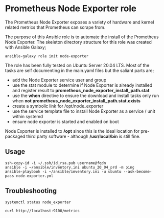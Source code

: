 # Prometheus Node Exporter role

The Prometheus Node Exporter exposes a variety of hardware and kernel related metrics that Prometheus can scrape from.

The purpose of this Ansible role is to automate the install of the Prometheus Node Exporter. The skeleton directory structure for this role was created with Ansible Galaxy;

```
ansible-galaxy role init node-exporter
```
The role has been fully tested on Ubuntu Server 20.04 LTS. Most of the tasks are self documenting in the main.yaml files but the saliant parts are;

- add the Node Exporter service user and group
- use the stat module to determine if Node Exporter is already installed and register result to **prometheus_node_exporter_install_path.stat**
- use the **when** directive to ensure the download and install tasks only run when **not prometheus_node_exporter_install_path.stat.exists**
- create a symbolic link for /opt/node_exporter
- use the service template file to install Node Exporter as a service / unit within systemd
- ensure node exporter is started and enabled on boot

Node Exporter is installed to **/opt** since this is the ideal location for pre-packaged third party software - although **/usr/local/bin** is still fine.

## Usage
```
ssh-copy-id -i ~/.ssh/id_rsa.pub username@fqdn
ansible -i ~/ansible/inventory.ini ubuntu_20_04_prd -m ping
ansible-playbook -i ~/ansible/inventory.ini -u ubuntu --ask-become-pass node-exporter.yml
```

## Troubleshooting
```
systemctl status node_exporter 

curl http://localhost:9100/metrics
```